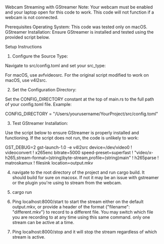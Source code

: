 Webcam Streaming with GStreamer
Note: Your webcam must be enabled and your laptop open for this code to work. This code will not function if a webcam is not connected.

Prerequisites
Operating System: This code was tested only on macOS.
GStreamer Installation: Ensure GStreamer is installed and tested using the provided script below.


Setup Instructions

1. Configure the Source Type:

Navigate to src/config.toml and set your src_type:

For macOS, use avfvideosrc.
For the original script modified to work on macOS, use v4l2src.

2. Set the Configuration Directory:

Set the CONFIG_DIRECTORY constant at the top of main.rs to the full path of your config.toml file. Example:

CONFIG_DIRECTORY = "/Users/yourusername/YourProject/src/config.toml"

3. Test GStreamer Installation:

Use the script below to ensure GStreamer is properly installed and functioning. If the script does not run, the code is unlikely to work:

GST_DEBUG=2 gst-launch-1.0 -e v4l2src device=/dev/video0 ! videoconvert ! x265enc bitrate=5000 speed-preset=superfast ! "video/x-h265,stream-format=(string)byte-stream,profile=(string)main" ! h265parse ! matroskamux ! filesink location=output.mkv

4. navigate to the root directory of the project and run cargo build. It should build for sure on macosx. If not it may be an issue with gstreamer or the plugin you're using to stream from the webcam.

5. cargo run 

6. Ping localhost:8000/start to start the stream either on the default output.mkv, or provide a header of the format {"filename": "different.mkv"} to record to a different file. You may switch which file you are recording to at any time using this same command. only one stream can be active at a time.
7. Ping localhost:8000/stop and it will stop the stream regardless of which stream is active.

